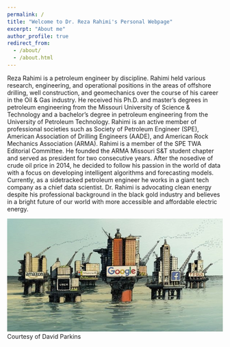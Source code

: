```yaml
---
permalink: /
title: "Welcome to Dr. Reza Rahimi's Personal Webpage"
excerpt: "About me"
author_profile: true
redirect_from: 
  - /about/
  - /about.html
---
```


Reza Rahimi is a petroleum engineer by discipline. Rahimi held various research, engineering, and operational positions in the areas of offshore drilling, well construction, and geomechanics over the course of his career in the Oil & Gas industry. He received his Ph.D. and master’s degrees in petroleum engineering from the Missouri University of Science & Technology and a bachelor’s degree in petroleum engineering from the University of Petroleum Technology. Rahimi is an active member of professional societies such as Society of Petroleum Engineer (SPE), American Association of Drilling Engineers (AADE), and American Rock Mechanics Association (ARMA). Rahimi is a member of the SPE TWA Editorial Committee. He founded the ARMA Missouri S&T student chapter and served as president for two consecutive years. After the nosedive of crude oil price in 2014, he decided to follow his passion in the world of data with a focus on developing intelligent algorithms and forecasting models. Currently, as a sidetracked petroleum engineer he works in a giant tech company as a chief data scientist. Dr. Rahimi is advocating clean energy despite his professional background in the black gold industry and believes in a bright future of our world with more accessible and affordable electric energy. 

![](images/Future.png)  
Courtesy of David Parkins
 


